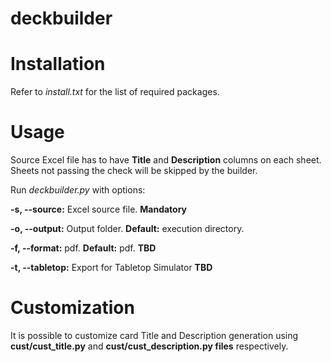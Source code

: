 # deckbuilder

# Installation
Refer to *install.txt* for the list of required packages.

# Usage
Source Excel file has to have **Title** and **Description** columns on each sheet.
Sheets not passing the check will be skipped by the builder.

Run *deckbuilder.py* with options:

**-s, --source:** Excel source file. **Mandatory**

**-o, --output:** Output folder. **Default:** execution directory.
 
**-f, --format:** pdf. **Default:** pdf. **TBD**
 
**-t, --tabletop:** Export for Tabletop Simulator **TBD**

# Customization
It is possible to customize card Title and Description generation using **cust/cust_title.py** and **cust/cust_description.py files** respectively.
